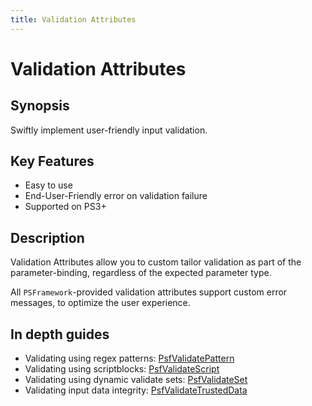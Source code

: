 ```yaml
---
title: Validation Attributes
---
```

# Validation Attributes
## Synopsis
Swiftly implement user-friendly input validation.

## Key Features

 - Easy to use
 - End-User-Friendly error on validation failure
 - Supported on PS3+

## Description

Validation Attributes allow you to custom tailor validation as part of the parameter-binding, regardless of the expected parameter type.

All `PSFramework`-provided validation attributes support custom error messages, to optimize the user experience.

## In depth guides

 - Validating using regex patterns: [PsfValidatePattern](validation-attributes/psfvalidatepattern.html)
 - Validating using scriptblocks: [PsfValidateScript](validation-attributes/psfvalidatescript.html)
 - Validating using dynamic validate sets: [PsfValidateSet](validation-attributes/psfvalidateset.html)
 - Validating input data integrity: [PsfValidateTrustedData](validation-attributes/psfvalidatetrusteddata.html)
